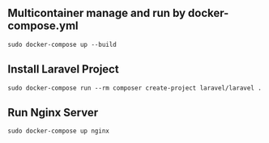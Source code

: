 ## Multicontainer manage and run by docker-compose.yml

`sudo docker-compose up --build`

## Install Laravel Project

`sudo docker-compose run --rm composer create-project laravel/laravel .`

## Run Nginx Server

`sudo docker-compose up nginx`